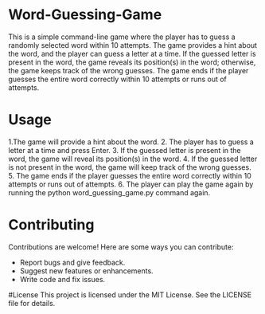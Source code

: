 # Word-Guessing-Game
This is a simple command-line game where the player has to guess a randomly selected word within 10 attempts. The game provides a hint about the word, and the player can guess a letter at a time. If the guessed letter is present in the word, the game reveals its position(s) in the word; otherwise, the game keeps track of the wrong guesses. The game ends if the player guesses the entire word correctly within 10 attempts or runs out of attempts.

# Usage
1.The game will provide a hint about the word.
2. The player has to guess a letter at a time and press Enter.
3. If the guessed letter is present in the word, the game will reveal its position(s) in the word.
4. If the guessed letter is not present in the word, the game will keep track of the wrong guesses.
5. The game ends if the player guesses the entire word correctly within 10 attempts or runs out of attempts.
6. The player can play the game again by running the python word_guessing_game.py command again.

# Contributing
Contributions are welcome! Here are some ways you can contribute:
- Report bugs and give feedback.
- Suggest new features or enhancements.
- Write code and fix issues.

#License
This project is licensed under the MIT License. See the LICENSE file for details.
